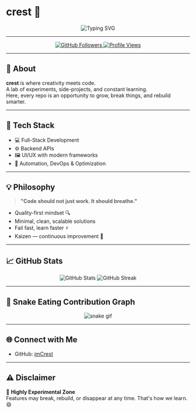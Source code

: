 # crest 🚀

<p align="center">
  <img src="https://readme-typing-svg.demolab.com?font=Fira+Code&size=28&pause=1000&center=true&vCenter=true&width=500&lines=Hey%2C+I'm+imCrest!;Welcome+to+the+crest+repository!;Coding+my+way+through+life!" alt="Typing SVG" />
</p>

---

<p align="center">
  <a href="https://github.com/imCrest">
    <img src="https://img.shields.io/github/followers/imCrest?label=Followers&style=social" alt="GitHub Followers" />
  </a>
  <a href="https://github.com/imCrest">
    <img src="https://komarev.com/ghpvc/?username=imCrest&style=flat-square&color=blue" alt="Profile Views" />
  </a>
</p>

---

## 🧩 About

**crest** is where creativity meets code.  
A lab of experiments, side-projects, and constant learning.  
Here, every repo is an opportunity to grow, break things, and rebuild smarter.

---

## 🔧 Tech Stack

- 💻 Full-Stack Development  
- ⚙️ Backend APIs  
- 🖼️ UI/UX with modern frameworks  
- 🚀 Automation, DevOps & Optimization

---

## 💡 Philosophy

> **"Code should not just work. It should breathe."**

- Quality-first mindset 🔍  
- Minimal, clean, scalable solutions  
- Fail fast, learn faster ⚡  
- Kaizen — continuous improvement 🔄

---

## 📈 GitHub Stats

<p align="center">
  <img src="https://github-readme-stats.vercel.app/api?username=imCrest&show_icons=true&theme=radical" alt="GitHub Stats" />
  <img src="https://github-readme-streak-stats.herokuapp.com?user=imCrest&theme=radical&date_format=M%20j%5B%2C%20Y%5D" alt="GitHub Streak" />
</p>

---

## 🐍 Snake Eating Contribution Graph

<p align="center">
  <img src="https://raw.githubusercontent.com/imCrest/imCrest/output/github-contribution-grid-snake.svg" alt="snake gif" />
</p>

---

## 🌐 Connect with Me

- GitHub: [imCrest](https://github.com/imCrest)

---

## ⚠️ Disclaimer

🚧 **Highly Experimental Zone**  
Features may break, rebuild, or disappear at any time. That's how we learn. 😄
